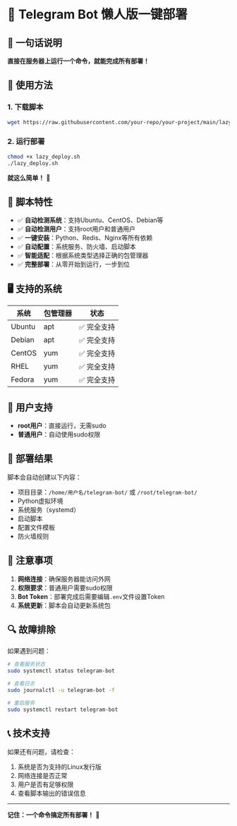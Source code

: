 # 🚀 Telegram Bot 懒人版一键部署

## 🎯 一句话说明
**直接在服务器上运行一个命令，就能完成所有部署！**

## 📱 使用方法

### 1. 下载脚本
```bash
wget https://raw.githubusercontent.com/your-repo/your-project/main/lazy_deploy.sh
```

### 2. 运行部署
```bash
chmod +x lazy_deploy.sh
./lazy_deploy.sh
```

**就这么简单！** 🎉

## 🔧 脚本特性

- ✅ **自动检测系统**：支持Ubuntu、CentOS、Debian等
- ✅ **自动检测用户**：支持root用户和普通用户
- ✅ **一键安装**：Python、Redis、Nginx等所有依赖
- ✅ **自动配置**：系统服务、防火墙、启动脚本
- ✅ **智能适配**：根据系统类型选择正确的包管理器
- ✅ **完整部署**：从零开始到运行，一步到位

## 🖥️ 支持的系统

| 系统 | 包管理器 | 状态 |
|------|----------|------|
| Ubuntu | apt | ✅ 完全支持 |
| Debian | apt | ✅ 完全支持 |
| CentOS | yum | ✅ 完全支持 |
| RHEL | yum | ✅ 完全支持 |
| Fedora | yum | ✅ 完全支持 |

## 👤 用户支持

- **root用户**：直接运行，无需sudo
- **普通用户**：自动使用sudo权限

## 📁 部署结果

脚本会自动创建以下内容：
- 项目目录：`/home/用户名/telegram-bot/` 或 `/root/telegram-bot/`
- Python虚拟环境
- 系统服务（systemd）
- 启动脚本
- 配置文件模板
- 防火墙规则

## 🚨 注意事项

1. **网络连接**：确保服务器能访问外网
2. **权限要求**：普通用户需要sudo权限
3. **Bot Token**：部署完成后需要编辑`.env`文件设置Token
4. **系统更新**：脚本会自动更新系统包

## 🔍 故障排除

如果遇到问题：

```bash
# 查看服务状态
sudo systemctl status telegram-bot

# 查看日志
sudo journalctl -u telegram-bot -f

# 重启服务
sudo systemctl restart telegram-bot
```

## 📞 技术支持

如果还有问题，请检查：
1. 系统是否为支持的Linux发行版
2. 网络连接是否正常
3. 用户是否有足够权限
4. 查看脚本输出的错误信息

---

**记住：一个命令搞定所有部署！** 🚀